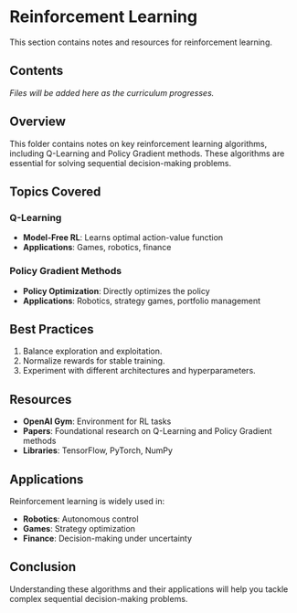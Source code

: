 # Reinforcement Learning

This section contains notes and resources for reinforcement learning.

## Contents

*Files will be added here as the curriculum progresses.*

## Overview
This folder contains notes on key reinforcement learning algorithms, including Q-Learning and Policy Gradient methods. These algorithms are essential for solving sequential decision-making problems.

## Topics Covered

### Q-Learning
- **Model-Free RL**: Learns optimal action-value function
- **Applications**: Games, robotics, finance

### Policy Gradient Methods
- **Policy Optimization**: Directly optimizes the policy
- **Applications**: Robotics, strategy games, portfolio management

## Best Practices
1. Balance exploration and exploitation.
2. Normalize rewards for stable training.
3. Experiment with different architectures and hyperparameters.

## Resources
- **OpenAI Gym**: Environment for RL tasks
- **Papers**: Foundational research on Q-Learning and Policy Gradient methods
- **Libraries**: TensorFlow, PyTorch, NumPy

## Applications
Reinforcement learning is widely used in:
- **Robotics**: Autonomous control
- **Games**: Strategy optimization
- **Finance**: Decision-making under uncertainty

## Conclusion
Understanding these algorithms and their applications will help you tackle complex sequential decision-making problems.